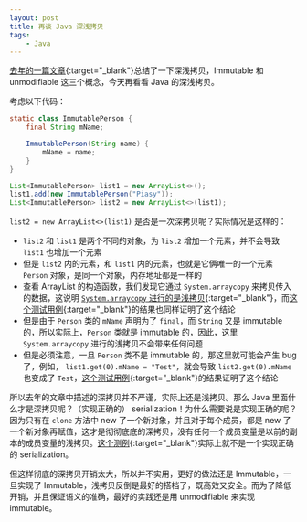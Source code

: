 ```yaml
---
layout: post
title: 再谈 Java 深浅拷贝
tags:
    - Java
---
```


[去年的一篇文章](/2015/09/16/Java-Defensive-Copy-Immutable-Unmodifiable/index.html){:target="_blank"}总结了一下深浅拷贝，Immutable 和 unmodifiable 这三个概念，今天再看看 Java 的深浅拷贝。

考虑以下代码：

``` java
static class ImmutablePerson {
    final String mName;

    ImmutablePerson(String name) {
        mName = name;
    }
}

List<ImmutablePerson> list1 = new ArrayList<>();
list1.add(new ImmutablePerson("Piasy"));
List<ImmutablePerson> list2 = new ArrayList<>(list1);
```

`list2 = new ArrayList<>(list1)` 是否是一次深拷贝呢？实际情况是这样的：

+ `list2` 和 `list1` 是两个不同的对象，为 `list2` 增加一个元素，并不会导致 `list1` 也增加一个元素
+ 但是 `list2` 内的元素，和 `list1` 内的元素，也就是它俩唯一的一个元素 `Person` 对象，是同一个对象，内存地址都是一样的
+ 查看 ArrayList 的构造函数，我们发现它通过 `System.arraycopy` 来拷贝传入的数据，这说明 [`System.arraycopy` 进行的是浅拷贝](http://stackoverflow.com/questions/6101684/does-java-lang-system-arraycopy-use-a-shallow-copy){:target="_blank"}，而[这个测试用例](https://github.com/Piasy/AndroidPlayground/blob/master/reproduce/NotificationTest/src/test/java/com/github/piasy/notificationtest/ShallowDeepCopyTest.java#L13){:target="_blank"}的结果也同样证明了这个结论
+ 但是由于 `Person` 类的 `mName` 声明为了 `final`，而 `String` 又是 immutable 的，所以实际上，`Person` 类就是 immutable 的，因此，这里 `System.arraycopy` 进行的浅拷贝不会带来任何问题
+ 但是必须注意，一旦 `Person` 类不是 immutable 的，那这里就可能会产生 bug 了，例如， `list1.get(0).mName = "Test"`，就会导致 `list2.get(0).mName` 也变成了 `Test`，[这个测试用例](https://github.com/Piasy/AndroidPlayground/blob/master/reproduce/NotificationTest/src/test/java/com/github/piasy/notificationtest/ShallowDeepCopyTest.java#L43){:target="_blank"}的结果证明了这个结论

所以去年的文章中描述的深拷贝并不严谨，实际上还是浅拷贝。那么 Java 里面什么才是深拷贝呢？（实现正确的） serialization！为什么需要说是实现正确的呢？因为只有在 `clone` 方法中 new 了一个新对象，并且对于每个成员，都是 new 了一个新对象再赋值，这才是彻彻底底的深拷贝，没有任何一个成员变量是以前的副本的成员变量的浅拷贝。[这个测例](https://github.com/Piasy/AndroidPlayground/blob/master/reproduce/NotificationTest/src/test/java/com/github/piasy/notificationtest/ShallowDeepCopyTest.java#L63){:target="_blank"}实际上就不是一个实现正确的 serialization。

但这样彻底的深拷贝开销太大，所以并不实用，更好的做法还是 Immutable，一旦实现了 Immutable，浅拷贝反倒是最好的搭档了，既高效又安全。而为了降低开销，并且保证语义的准确，最好的实践还是用 unmodifiable 来实现 immutable。
